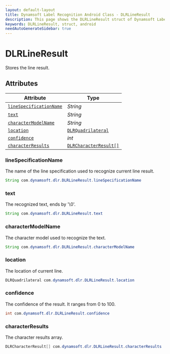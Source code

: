 ```yaml
---
layout: default-layout
title: Dynamsoft Label Recognition Android Class - DLRLineResult
description: This page shows the DLRLineResult struct of Dynamsoft Label Recognition for Android Language.
keywords: DLRLineResult, struct, android
needAutoGenerateSidebar: true
---
```



# DLRLineResult
Stores the line result.
  

## Attributes
  
| Attribute | Type |
|---------- | ---- |
| [`lineSpecificationName`](#linespecificationname) | *String* |
| [`text`](#text) | *String* |
| [`characterModelName`](#charactermodelname) | *String* |
| [`location`](#location) | [`DLRQuadrilateral`](dlr-quadrilateral.md) |
| [`confidence`](#confidence) | *int* |
| [`characterResults`](#characterresults) | [`DLRCharacterResult[]`](dlr-character-result.md) |


### lineSpecificationName
The name of the line specification used to recognize current line result.

```java
String com.dynamsoft.dlr.DLRLineResult.lineSpecificationName
```

### text
The recognized text, ends by '\0'.

```java
String com.dynamsoft.dlr.DLRLineResult.text
```

### characterModelName
The character model used to recognize the text.

```java
String com.dynamsoft.dlr.DLRLineResult.characterModelName
```

### location
The location of current line.

```java
DLRQuadrilateral com.dynamsoft.dlr.DLRLineResult.location
```


### confidence
The confidence of the result. It ranges from 0 to 100.

```java
int com.dynamsoft.dlr.DLRLineResult.confidence
```

### characterResults
The character results array.

```java
DLRCharacterResult[] com.dynamsoft.dlr.DLRLineResult.characterResults
```

